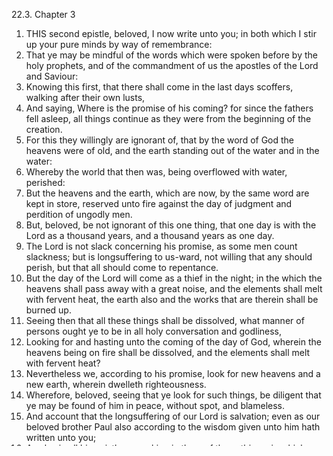 22.3. Chapter 3
1. THIS second epistle, beloved, I now write unto you; in both which I stir up your pure minds by way of remembrance:
2. That ye may be mindful of the words which were spoken before by the holy prophets, and of the commandment of us the apostles of the Lord and Saviour:
3. Knowing this first, that there shall come in the last days scoffers, walking after their own lusts,
4. And saying, Where is the promise of his coming? for since the fathers fell asleep, all things continue as they were from the beginning of the creation.
5. For this they willingly are ignorant of, that by the word of God the heavens were of old, and the earth standing out of the water and in the water:
6. Whereby the world that then was, being overflowed with water, perished:
7. But the heavens and the earth, which are now, by the same word are kept in store, reserved unto fire against the day of judgment and perdition of ungodly men.
8. But, beloved, be not ignorant of this one thing, that one day is with the Lord as a thousand years, and a thousand years as one day.
9. The Lord is not slack concerning his promise, as some men count slackness; but is longsuffering to us-ward, not willing that any should perish, but that all should come to repentance.
10. But the day of the Lord will come as a thief in the night; in the which the heavens shall pass away with a great noise, and the elements shall melt with fervent heat, the earth also and the works that are therein shall be burned up.
11. Seeing then that all these things shall be dissolved, what manner of persons ought ye to be in all holy conversation and godliness,
12. Looking for and hasting unto the coming of the day of God, wherein the heavens being on fire shall be dissolved, and the elements shall melt with fervent heat?
13. Nevertheless we, according to his promise, look for new heavens and a new earth, wherein dwelleth righteousness.
14. Wherefore, beloved, seeing that ye look for such things, be diligent that ye may be found of him in peace, without spot, and blameless.
15. And account that the longsuffering of our Lord is salvation; even as our beloved brother Paul also according to the wisdom given unto him hath written unto you;
16. As also in all his epistles, speaking in them of these things; in which are some things hard to be understood, which they that are unlearned and unstable wrest, as they do also the other scriptures, unto their own destruction.
17. Ye therefore, beloved, seeing ye know these things before, beware lest ye also, being led away with the error of the wicked, fall from your own stedfastness.
18. But grow in grace, and in the knowledge of our Lord and Saviour Jesus Christ. To him be glory both now and for ever. Amen.

